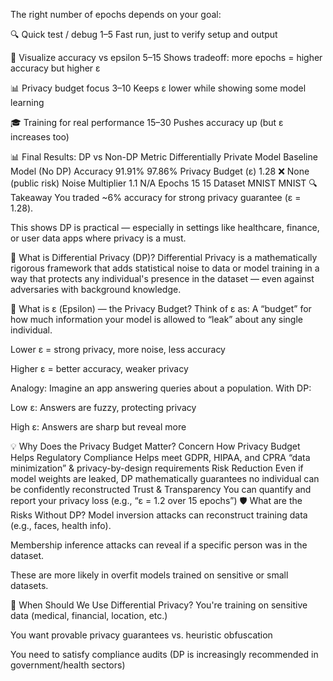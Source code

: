 The right number of epochs depends on your goal:

🔍 Quick test / debug	1–5	Fast run, just to verify setup and output

🧪 Visualize accuracy vs epsilon	5–15	Shows tradeoff: more epochs = higher accuracy but higher ε

📊 Privacy budget focus	3–10	Keeps ε lower while showing some model learning

🎓 Training for real performance	15–30	Pushes accuracy up (but ε increases too)


📊 Final Results: DP vs Non-DP
Metric	Differentially Private Model	Baseline Model (No DP)
Accuracy	91.91%	97.86%
Privacy Budget (ε)	1.28	❌ None (public risk)
Noise Multiplier	1.1	N/A
Epochs	15	15
Dataset	MNIST	MNIST
🔍 Takeaway
You traded ~6% accuracy for strong privacy guarantee
(ε = 1.28).

This shows DP is practical — especially in settings like healthcare, finance, or user data apps where privacy is a must.

🔐 What is Differential Privacy (DP)?
Differential Privacy is a mathematically rigorous framework that adds statistical noise to data or model training in a way that protects any individual's presence in the dataset — even against adversaries with background knowledge.

🧮 What is ε (Epsilon) — the Privacy Budget?
Think of ε as:
A “budget” for how much information your model is allowed to “leak” about any single individual.

Lower ε = strong privacy, more noise, less accuracy

Higher ε = better accuracy, weaker privacy

Analogy:
Imagine an app answering queries about a population. With DP:

Low ε: Answers are fuzzy, protecting privacy

High ε: Answers are sharp but reveal more

💡 Why Does the Privacy Budget Matter?
Concern	How Privacy Budget Helps
Regulatory Compliance	Helps meet GDPR, HIPAA, and CPRA “data minimization” & privacy-by-design requirements
Risk Reduction	Even if model weights are leaked, DP mathematically guarantees no individual can be confidently reconstructed
Trust & Transparency	You can quantify and report your privacy loss (e.g., “ε = 1.2 over 15 epochs”)
🛡️ What are the Risks Without DP?
Model inversion attacks can reconstruct training data (e.g., faces, health info).

Membership inference attacks can reveal if a specific person was in the dataset.

These are more likely in overfit models trained on sensitive or small datasets.

🎯 When Should We Use Differential Privacy?
You're training on sensitive data (medical, financial, location, etc.)

You want provable privacy guarantees vs. heuristic obfuscation

You need to satisfy compliance audits (DP is increasingly recommended in government/health sectors)
